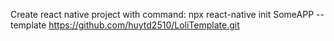 Create react native project with command:
npx react-native init SomeAPP --template https://github.com/huytd2510/LoliTemplate.git
